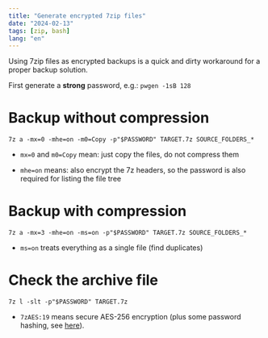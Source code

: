 ```yaml
---
title: "Generate encrypted 7zip files"
date: "2024-02-13"
tags: [zip, bash]
lang: "en"
---
```


Using 7zip files as encrypted backups is a quick and dirty workaround for a proper backup solution.

First generate a **strong** password, e.g.: `pwgen -1sB 128`

# Backup without compression

`7z a -mx=0 -mhe=on -m0=Copy -p"$PASSWORD" TARGET.7z SOURCE_FOLDERS_*`

* `mx=0` and `m0=Copy` mean: just copy the files, do not compress them

* `mhe=on` means: also encrypt the 7z headers, so the password is also required for listing the file tree

# Backup with compression

`7z a -mx=3 -mhe=on -ms=on -p"$PASSWORD" TARGET.7z SOURCE_FOLDERS_*`

* `ms=on` treats everything as a single file (find duplicates)


# Check the archive file

`7z l -slt -p"$PASSWORD" TARGET.7z`

* `7zAES:19` means secure AES-256 encryption (plus some password hashing, see [here](https://sourceforge.net/p/p7zip/patches/25/#3da5)).